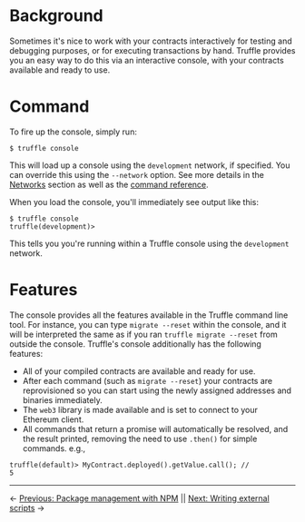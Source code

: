 # Background

Sometimes it's nice to work with your contracts interactively for testing and debugging purposes, or for executing transactions by hand. Truffle provides you an easy way to do this via an interactive console, with your contracts available and ready to use.

# Command

To fire up the console, simply run:

```none
$ truffle console
```

This will load up a console using the `development` network, if specified. You can override this using the `--network` option. See more details in the [Networks](/docs/advanced/networks) section as well as the [command reference](/docs/advanced/commands).

When you load the console, you'll immediately see output like this:

```
$ truffle console
truffle(development)>
```

This tells you you're running within a Truffle console using the `development` network.

# Features

The console provides all the features available in the Truffle command line tool. For instance, you can type `migrate --reset` within the console, and it will be interpreted the same as if you ran `truffle migrate --reset` from outside the console. Truffle's console additionally has the following features:

* All of your compiled contracts are available and ready for use.
* After each command (such as `migrate --reset`) your contracts are reprovisioned so you can start using the newly assigned addresses and binaries immediately.
* The `web3` library is made available and is set to connect to your Ethereum client.
* All commands that return a promise will automatically be resolved, and the result printed, removing the need to use `.then()` for simple commands. e.g.,

```
truffle(default)> MyContract.deployed().getValue.call(); //
5
```

-------------------------------
<!-- previous/next page links -->
&larr; [Previous: Package management with NPM](/docs/getting_started/packages-npm) || [Next: Writing external scripts](/docs/getting_started/scripts) &rarr;

